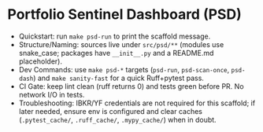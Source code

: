 # Portfolio Sentinel Dashboard (PSD)

- Quickstart: run `make psd-run` to print the scaffold message.
- Structure/Naming: sources live under `src/psd/**` (modules use snake_case; packages have `__init__.py` and a README.md placeholder).
- Dev Commands: use `make psd-*` targets (`psd-run`, `psd-scan-once`, `psd-dash`) and `make sanity-fast` for a quick Ruff+pytest pass.
- CI Gate: keep lint clean (ruff returns 0) and tests green before PR. No network I/O in tests.
- Troubleshooting: IBKR/YF credentials are not required for this scaffold; if later needed, ensure env is configured and clear caches (`.pytest_cache/`, `.ruff_cache/`, `.mypy_cache/`) when in doubt.

